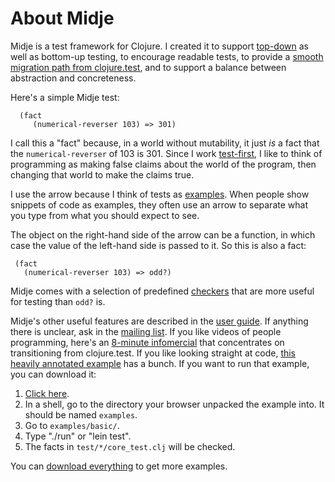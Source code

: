 About Midje
=======================

Midje is a test framework for Clojure. I created it to
support [top-down](https://github.com/marick/Midje/wiki/Top-down-testing) as well as bottom-up testing, to encourage
readable tests, to provide a [smooth migration path from
clojure.test](https://github.com/marick/Midje/wiki/Migrating-from-clojure.test), and to support a balance between abstraction
and concreteness. 

Here's a simple Midje test:

      (fact
         (numerical-reverser 103) => 301)
    
I call this a "fact" because, in a world without mutability,
it just *is* a fact that the `numerical-reverser` of 103 is
301. Since I work [test-first](http://en.wikipedia.org/wiki/Test-driven_development), I like to think of programming as making false claims
about the world of the program, then changing that world to
make the claims true.

I use the arrow because I think of tests as
[examples](http://www.exampler.com/old-blog/2003/08/22/#agile-testing-project-2). When
people show snippets of code as examples, they often use an
arrow to separate what you type from what you should expect
to  see.

The object on the right-hand side of the arrow can be a
function, in which case the value of the left-hand side is
passed to it. So this is also a fact:

     (fact
       (numerical-reverser 103) => odd?)

Midje comes with a selection of predefined
[checkers](https://github.com/marick/Midje/wiki/Checkers)
that are more useful for testing than `odd?` is.

Midje's other useful features are described in the [user
guide](https://github.com/marick/Midje/wiki). If
anything there is unclear, ask in the [mailing
list](http://groups.google.com/group/midje).
If you like videos of people programming, here's an
[8-minute infomercial](http://www.youtube.com/watch?v=a7YtkcIiLGI) that concentrates on transitioning from
clojure.test. 
If
you like looking straight at code, [this heavily annotated
example](http://github.com/marick/Midje/blob/master/examples/basic/test/basic/core_test.clj)
  has a bunch. If you want to run that example, you
  can download it:

1.   [Click here](http://github.com/marick/Midje/raw/master/downloads/examples.zip).
2.   In a shell, go to the directory your browser unpacked the example into. It should be named `examples`.
3.   Go to `examples/basic/`.
4.   Type "./run" or "lein test".
5.   The facts in `test/*/core_test.clj` will be checked.

You can [download
everything](http://github.com/marick/Midje/downloads) to get
more examples.


